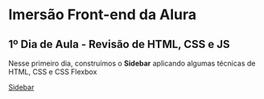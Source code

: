 # Imersão Front-end da Alura

## 1º Dia de Aula - Revisão de HTML, CSS e JS

Nesse primeiro dia, construímos o __Sidebar__ aplicando algumas técnicas de HTML, CSS e CSS Flexbox

[Sidebar](./assets/images/sidebar-primeira-aula.jpg)